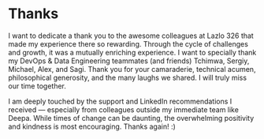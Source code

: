 # Thanks

I want to dedicate a thank you to the awesome colleagues at Lazlo 326 that made my experience there so rewarding. Through the cycle of challenges and growth, it was a mutually enriching experience. I want to specially thank my DevOps & Data Engineering teammates (and friends) Tchimwa, Sergiy, Michael, Alex, and Sagi. Thank you for your camaraderie, technical acumen, philosophical generosity, and the many laughs we shared. I will truly miss our time together.

I am deeply touched by the support and LinkedIn recommendations I received — especially from colleagues outside my immediate team like Deepa. While times of change can be daunting, the overwhelming positivity and kindness is most encouraging. Thanks again! :)